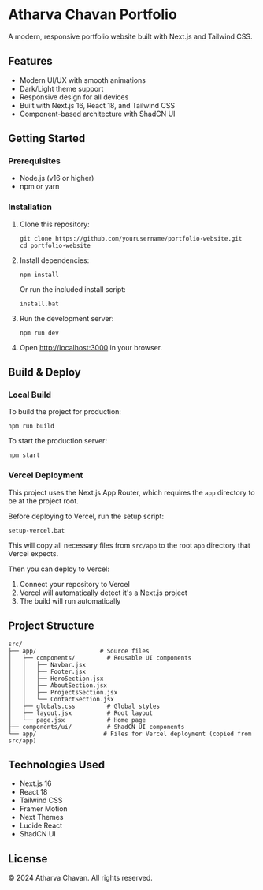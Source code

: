 
# Atharva Chavan Portfolio

A modern, responsive portfolio website built with Next.js and Tailwind CSS.

## Features

- Modern UI/UX with smooth animations
- Dark/Light theme support
- Responsive design for all devices
- Built with Next.js 16, React 18, and Tailwind CSS
- Component-based architecture with ShadCN UI

## Getting Started

### Prerequisites

- Node.js (v16 or higher)
- npm or yarn

### Installation

1. Clone this repository:
   ```
   git clone https://github.com/yourusername/portfolio-website.git
   cd portfolio-website
   ```

2. Install dependencies:
   ```
   npm install
   ```

   Or run the included install script:
   ```
   install.bat
   ```

3. Run the development server:
   ```
   npm run dev
   ```

4. Open [http://localhost:3000](http://localhost:3000) in your browser.

## Build & Deploy

### Local Build

To build the project for production:
```
npm run build
```

To start the production server:
```
npm start
```

### Vercel Deployment

This project uses the Next.js App Router, which requires the `app` directory to be at the project root.

Before deploying to Vercel, run the setup script:
```
setup-vercel.bat
```

This will copy all necessary files from `src/app` to the root `app` directory that Vercel expects.

Then you can deploy to Vercel:
1. Connect your repository to Vercel
2. Vercel will automatically detect it's a Next.js project
3. The build will run automatically

## Project Structure

```
src/
├── app/                  # Source files
│   ├── components/         # Reusable UI components
│   │   ├── Navbar.jsx
│   │   ├── Footer.jsx
│   │   ├── HeroSection.jsx
│   │   ├── AboutSection.jsx
│   │   ├── ProjectsSection.jsx
│   │   └── ContactSection.jsx
│   ├── globals.css         # Global styles
│   ├── layout.jsx          # Root layout
│   └── page.jsx            # Home page
├── components/ui/          # ShadCN UI components
└── app/                   # Files for Vercel deployment (copied from src/app)
```

## Technologies Used

- Next.js 16
- React 18
- Tailwind CSS
- Framer Motion
- Next Themes
- Lucide React
- ShadCN UI

## License

© 2024 Atharva Chavan. All rights reserved.


